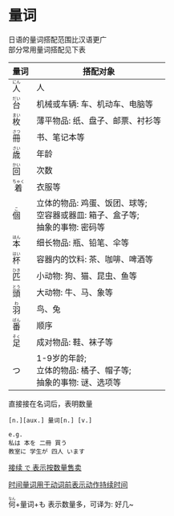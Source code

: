 # 量词  

日语的量词搭配范围比汉语更广  
部分常用量词搭配见下表  

|量词|搭配对象|
|-|-|
|<ruby>人<rt>にん</rt></ruby>|人|
|<ruby>台<rt>だい</rt></ruby>|机械或车辆: 车、机动车、电脑等|
|<ruby>枚<rt>まい</rt></ruby>|薄平物品: 纸、盘子、邮票、衬衫等|
|<ruby>冊<rt>さつ</rt></ruby>|书、笔记本等|
|<ruby>歳<rt>さい</rt></ruby>|年龄|
|<ruby>回<rt>かい</rt></ruby>|次数|
|<ruby>着<rt>ちゃく</rt></ruby>|衣服等|
|<ruby>個<rt>こ</rt></ruby>|立体的物品: 鸡蛋、饭团、球等;<br>空容器或器皿: 箱子、盒子等;<br>抽象的事物: 密码等|
|<ruby>本<rt>ほん</rt></ruby>|细长物品: 瓶、铅笔、伞等|
|<ruby>杯<rt>はい</rt></ruby>|容器内的饮料: 茶、咖啡、啤酒等|
|<ruby>匹<rt>ひき</rt></ruby>|小动物: 狗、猫、昆虫、鱼等|
|<ruby>頭<rt>とう</rt></ruby>|大动物: 牛、马、象等|
|<ruby>羽<rt>わ</rt></ruby>|鸟、兔|
|<ruby>番<rt>ばん</rt></ruby>|顺序|
|<ruby>足<rt>そく</rt></ruby>|成对物品: 鞋、袜子等|
|つ|1-9岁的年龄;<br>立体的物品: 橘子、帽子等;<br>抽象的事物: 谜、选项等|

直接接在名词后，表明数量  

```nihongo
[n.][aux.] 量词[n.] [v.]

e.g. 
私は 本を 二冊 買う
教室に 学生が 四人 います
```

[接续 `で` 表示按数量售卖](て、で.md#用于[量词](量词.md)后用于按数量售卖)   

[时间量词用于动词前表示动作持续时间](时间.md#时间段)

<ruby>何<rt>なん</rt></ruby>+量词+も 表示数量多，可译为: 好几~  
